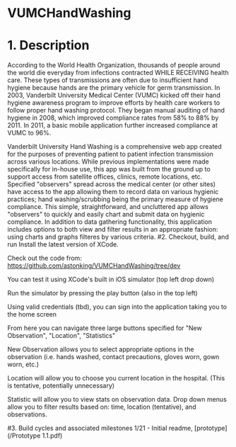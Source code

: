# VUMCHandWashing
# 1. Description
According to the World Health Organization, thousands of people around the world die everyday from infections contracted WHILE RECEIVING health care. These types of transmissions are often due to insufficient hand hygiene because hands are the primary vehicle for germ transmission. In 2003, Vanderbilt University Medical Center (VUMC) kicked off their hand hygiene awareness program to improve efforts by health care workers to follow proper hand washing protocol. They began manual auditing of hand hygiene in 2008, which improved compliance rates from 58% to 88% by 2011. In 2011, a basic mobile application further increased compliance at VUMC to 96%.

Vanderbilt University Hand Washing is a comprehensive web app created for the purposes of preventing patient to patient infection transmission across various locations. While previous implementations were made specifically for in-house use, this app was built from the ground up to support access from satellite offices, clinics, remote locations, etc. Specified "observers" spread across the medical center (or other sites) have access to the app allowing them to record data on various hygienic practices; hand washing/scrubbing being the primary measure of hygiene compliance. This simple, straightforward, and uncluttered app allows "observers" to quickly and easily chart and submit data on hygienic compliance. In addition to data gathering functionality, this application includes options to both view and filter results in an appropriate fashion: using charts and graphs filteres by various criteria.
#2. Checkout, build, and run
Install the latest version of XCode.

Check out the code from: https://github.com/astonking/VUMCHandWashing/tree/dev

You can test it using XCode's built in iOS simulator (top left drop down)

Run the simulator by pressing the play button (also in the top left)

Using valid credentials (tbd), you can sign into the application taking you to the home screen

From here you can navigate three large buttons specified for "New Observation", "Location", "Statistics"

New Observation allows you to select appropriate options in the observation (i.e. hands washed, contact precautions, gloves worn, gown worn, etc.)

Location will allow you to choose you current location in the hospital. (This is tentative, potentially unnecessary)

Statistic will allow you to view stats on observation data. Drop down menus allow you to filter results based on: time, location (tentative), and observations.

#3. Build cycles and associated milestones
1/21 - Initial readme, [prototype](/Prototype 1.1.pdf)
